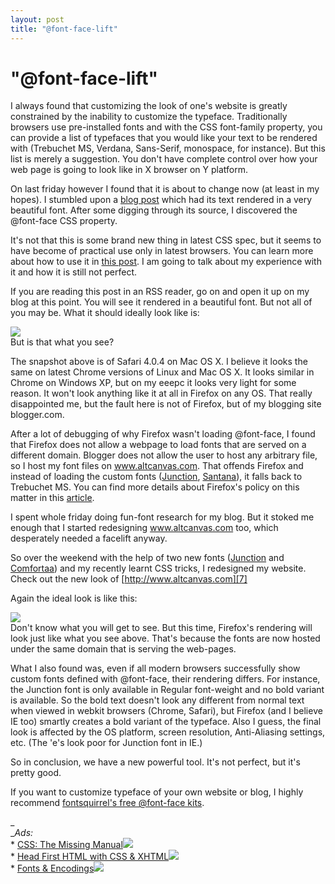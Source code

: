 ```yaml
---
layout: post
title: "@font-face-lift"
---
```

"@font-face-lift"
===
I always found that customizing the look of one's website is greatly constrained by the inability to customize the typeface. Traditionally browsers use pre-installed fonts and with the CSS font-family property, you can provide a list of typefaces that you would like your text to be rendered with (Trebuchet MS, Verdana, Sans-Serif, monospace, for instance). But this list is merely a suggestion. You don't have complete control over how your web page is going to look like in X browser on Y platform.  
  
On last friday however I found that it is about to change now (at least in my hopes). I stumbled upon a [blog post][0] which had its text rendered in a very beautiful font. After some digging through its source, I discovered the @font-face CSS property.  
  
It's not that this is some brand new thing in latest CSS spec, but it seems to have become of practical use only in latest browsers. You can learn more about how to use it in [this post][1]. I am going to talk about my experience with it and how it is still not perfect.  
  
If you are reading this post in an RSS reader, go on and open it up on my blog at this point. You will see it rendered in a beautiful font. But not all of you may be. What it should ideally look like is:  
  

[![](http://4.bp.blogspot.com/_W6UcJjyXr24/S53Jiq32cLI/AAAAAAAADmU/ntNa1TF8OHI/s640/font-face.png)][2]  
But is that what you see?  
  
The snapshot above is of Safari 4.0.4 on Mac OS X. I believe it looks the same on latest Chrome versions of Linux and Mac OS X. It looks similar in Chrome on Windows XP, but on my eeepc it looks very light for some reason. It won't look anything like it at all in Firefox on any OS. That really disappointed me, but the fault here is not of Firefox, but of my blogging site blogger.com.  
  
After a lot of debugging of why Firefox wasn't loading @font-face, I found that Firefox does not allow a webpage to load fonts that are served on a different domain. Blogger does not allow the user to host any arbitrary file, so I host my font files on www.altcanvas.com. That offends Firefox and instead of loading the custom fonts ([Junction][3], [Santana][4]), it falls back to Trebuchet MS. You can find more details about Firefox's policy on this matter in this [article][5].  
  
I spent whole friday doing fun-font research for my blog. But it stoked me enough that I started redesigning www.altcanvas.com too, which desperately needed a facelift anyway.  
  
So over the weekend with the help of two new fonts ([Junction][3] and [Comfortaa][6]) and my recently learnt CSS tricks, I redesigned my website. Check out the new look of [http://www.altcanvas.com][7]   
  
Again the ideal look is like this:  
  

[![](http://2.bp.blogspot.com/_W6UcJjyXr24/S53Quk0wK_I/AAAAAAAADmc/f3bsSbEkOBo/s640/font-face-2.png)][8]  
Don't know what you will get to see. But this time, Firefox's rendering will look  just like what you see above. That's because the fonts are now hosted under the same domain that is serving the web-pages.  
  
What I also found was, even if all modern browsers successfully show custom fonts defined with @font-face, their rendering differs. For instance, the Junction font is only available in Regular font-weight and no bold variant is available. So the bold text doesn't look any different from normal text when viewed in webkit browsers (Chrome, Safari), but Firefox (and I believe IE too) smartly creates a bold variant of the typeface. Also I guess, the final look is affected by the OS platform, screen resolution, Anti-Aliasing settings, etc. (The 'e's look poor for Junction font in IE.)  
  
So in conclusion, we have a new powerful tool. It's not perfect, but it's pretty good.  
  
If you want to customize typeface of your own website or blog, I highly recommend [fontsquirrel's free @font-face kits][9].  

_  
__Ads:_  
\* [CSS: The Missing Manual][10]![](http://www.assoc-amazon.com/e/ir?t=myfreq-20&l=btl&camp=213689&creative=392969&o=1&a=0596802447)  
\* [Head First HTML with CSS & XHTML][11]![](http://www.assoc-amazon.com/e/ir?t=myfreq-20&l=btl&camp=213689&creative=392969&o=1&a=059610197X)  
\* [Fonts & Encodings][12]![](http://www.assoc-amazon.com/e/ir?t=myfreq-20&l=btl&camp=213689&creative=392969&o=1&a=0596102429)

[0]: http://nimbledesign.com/post/441423115/the-path-of-most-resistance
[1]: http://nicewebtype.com/notes/2009/10/30/how-to-use-css-font-face/
[2]: http://4.bp.blogspot.com/_W6UcJjyXr24/S53Jiq32cLI/AAAAAAAADmU/ntNa1TF8OHI/s1600-h/font-face.png
[3]: http://www.fontsquirrel.com/fonts/junction-regular
[4]: http://www.fontsquirrel.com/fonts/Santana
[5]: https://developer.mozilla.org/En/HTTP_access_control
[6]: http://www.fontsquirrel.com/fonts/Comfortaa
[7]: http://www.altcanvas.com/
[8]: http://2.bp.blogspot.com/_W6UcJjyXr24/S53Quk0wK_I/AAAAAAAADmc/f3bsSbEkOBo/s1600-h/font-face-2.png
[9]: http://www.fontsquirrel.com/fontface
[10]: http://www.amazon.com/CSS-Missing-David-Sawyer-McFarland/dp/0596802447?ie=UTF8&tag=myfreq-20&link_code=btl&camp=213689&creative=392969
[11]: http://www.amazon.com/Head-First-HTML-CSS-XHTML/dp/059610197X?ie=UTF8&tag=myfreq-20&link_code=btl&camp=213689&creative=392969
[12]: http://www.amazon.com/Fonts-Encodings-Yannis-Haralambous/dp/0596102429?ie=UTF8&tag=myfreq-20&link_code=btl&camp=213689&creative=392969
